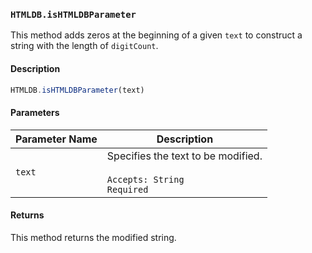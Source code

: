 ### `HTMLDB.isHTMLDBParameter`

This method adds zeros at the beginning of a given `text` to construct a string with the length of `digitCount`.

#### Description

```javascript
HTMLDB.isHTMLDBParameter(text)
```

#### Parameters

| Parameter Name             | Description                               |
| -------------------------- | ----------------------------------------- |
| `text` | Specifies the text to be modified.<br><br>`Accepts: String`<br>`Required` |

#### Returns

This method returns the modified string.